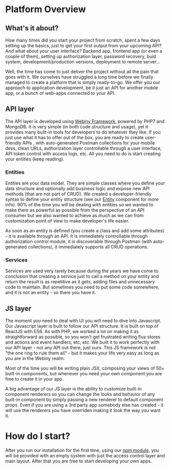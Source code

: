 # Platform Overview

## What's it about?

How many times did you start your project from scratch, spent a few days setting up the basics, just to get your first output from your upcoming API? And what about your user interface? Backend app, frontend app \(or even a couple of them\), setting up authorization layer, password recovery, buid system, development\/production versions, deployment to remote server...

Well, the time has come to just deliver the project without all the pain that goes with it. We ourselves have struggled a long time before we finally managed to create a platform that is simply ready-to-go.  We offer you our approach to application development, be it just an API for another mobile app, or a bunch of web-apps connected to your API.

## API layer

The API layer is developed using [Webiny Framework](https://github.com/Webiny/Framework), powered by PHP7 and MongoDB. It is very simple \(in both code structure and usage\), yet it provides many built-in tools for developers to do whatever they like. If you just use what it has to offer out of the box, you are ready to create user-friendly APIs , with auto-generated Postman collections for your mobile devs, clean URLs, authorization layer controllable through a user interface, API token control with access logs, etc. All you need to do is start creating your entities \(keep reading\).

### Entities

Entities are your data model. They are simple classes where you define your data structure and optionally add business logic and expose new API methods \(that are not part of CRUD\). We created a developer-friendly syntax to define your entity structure \(see our [Entity](http://github.com/Webiny/Entity) component for more info\). 90% of the time you will be dealing with entities so we wanted to make them as powerful as possible from the perspective of an API consumer but we also wanted to achieve as much as we can from customization point of view to make developer's life easier.

As soon as an entity is defined \(you create a class and add some attributes\) - it is available through an API. It is immediately controllable through authorization control module, it is discoverable through Postman \(with auto-generated collections\), it immediately supports all CRUD operations.

### Services

Services are used very rarely because during the years we have come to conclusion that creating a service just to call a method on your entity and return the result is as repetitive as it gets, adding files and unnecessary code to maintain. But sometimes you need to put some code somewhere, and it is not an entity - so there you have it.

## JS layer

The moment you need to deal with UI you will need to dive into Javascript. Our Javascript layer is built to follow our API structure. It is built on top of ReactJS with ES6. As with PHP, we worked a lot on making it as straightforward as possible, so you won't get frustrated writing flux stores and actions and event handlers, etc, etc. We built it to work perfectly with our API layer - not any API out there, just ours. This JS framework is not "the one ring to rule them all" - but it makes your life very easy as long as you are in the Webiny realm.

Most of the time you will be writing plain JSX, composing your views of 50+ built-in components, but whenever you need your own component you are free to create it in your app.

A big advantage of our JS layer is the ability to customize built-in component renderers so you can change the looks and behavior of any built-in component by simply passing a new renderer to default component props. Even if you are using a 3rd party app somebody else has created - it will use the renderers you have overriden making it look the way you want it.



# How do I start?

After you run our installation for the first time, using our [npm module](https://www.npmjs.com/package/webiny), you will be provided with an empty system with just the access control layer and main layout. After that you are free to start developing your own apps. 

